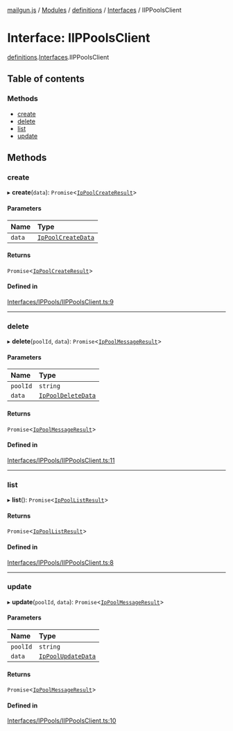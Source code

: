 [mailgun.js](../README.md) / [Modules](../modules.md) / [definitions](../modules/definitions.md) / [Interfaces](../modules/definitions.Interfaces.md) / IIPPoolsClient

# Interface: IIPPoolsClient

[definitions](../modules/definitions.md).[Interfaces](../modules/definitions.Interfaces.md).IIPPoolsClient

## Table of contents

### Methods

- [create](definitions.Interfaces.IIPPoolsClient.md#create)
- [delete](definitions.Interfaces.IIPPoolsClient.md#delete)
- [list](definitions.Interfaces.IIPPoolsClient.md#list)
- [update](definitions.Interfaces.IIPPoolsClient.md#update)

## Methods

### create

▸ **create**(`data`): `Promise`\<[`IpPoolCreateResult`](../modules/definitions.md#ippoolcreateresult)\>

#### Parameters

| Name | Type |
| :------ | :------ |
| `data` | [`IpPoolCreateData`](../modules/definitions.md#ippoolcreatedata) |

#### Returns

`Promise`\<[`IpPoolCreateResult`](../modules/definitions.md#ippoolcreateresult)\>

#### Defined in

[Interfaces/IPPools/IIPPoolsClient.ts:9](https://github.com/mailgun/mailgun.js/blob/d21489b/lib/Interfaces/IPPools/IIPPoolsClient.ts#L9)

___

### delete

▸ **delete**(`poolId`, `data`): `Promise`\<[`IpPoolMessageResult`](../modules/definitions.md#ippoolmessageresult)\>

#### Parameters

| Name | Type |
| :------ | :------ |
| `poolId` | `string` |
| `data` | [`IpPoolDeleteData`](../modules/definitions.md#ippooldeletedata) |

#### Returns

`Promise`\<[`IpPoolMessageResult`](../modules/definitions.md#ippoolmessageresult)\>

#### Defined in

[Interfaces/IPPools/IIPPoolsClient.ts:11](https://github.com/mailgun/mailgun.js/blob/d21489b/lib/Interfaces/IPPools/IIPPoolsClient.ts#L11)

___

### list

▸ **list**(): `Promise`\<[`IpPoolListResult`](../modules/definitions.md#ippoollistresult)\>

#### Returns

`Promise`\<[`IpPoolListResult`](../modules/definitions.md#ippoollistresult)\>

#### Defined in

[Interfaces/IPPools/IIPPoolsClient.ts:8](https://github.com/mailgun/mailgun.js/blob/d21489b/lib/Interfaces/IPPools/IIPPoolsClient.ts#L8)

___

### update

▸ **update**(`poolId`, `data`): `Promise`\<[`IpPoolMessageResult`](../modules/definitions.md#ippoolmessageresult)\>

#### Parameters

| Name | Type |
| :------ | :------ |
| `poolId` | `string` |
| `data` | [`IpPoolUpdateData`](../modules/definitions.md#ippoolupdatedata) |

#### Returns

`Promise`\<[`IpPoolMessageResult`](../modules/definitions.md#ippoolmessageresult)\>

#### Defined in

[Interfaces/IPPools/IIPPoolsClient.ts:10](https://github.com/mailgun/mailgun.js/blob/d21489b/lib/Interfaces/IPPools/IIPPoolsClient.ts#L10)
